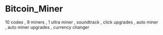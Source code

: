 # Bitcoin_Miner
10 codes
, 9 miners
, 1 ultra miner
, soundtrack
, click upgrades
, auto miner
, auto miner upgrades
, currency changer
